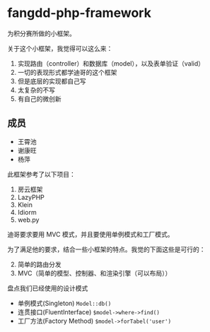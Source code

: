 fangdd-php-framework
====================

为积分赛所做的小框架。

关于这个小框架，我觉得可以这么来：

1. 实现路由（controller）和数据库（model），以及表单验证（valid）
1. 一切的表现形式都学迪哥的这个框架
1. 但是底层的实现都自己写
1. 太复杂的不写
1. 有自己的微创新

成员
------

- 王霄池
- 谢康旺
- 杨萍

此框架参考了以下项目：

1. 房云框架
1. LazyPHP
2. Klein
3. Idiorm
4. web.py

迪哥要求要用 MVC 模式，并且要使用单例模式和工厂模式。

为了满足他的要求，结合一些小框架的特点。我觉的下面这些是可行的：

2. 简单的路由分发
1. MVC（简单的模型、控制器、和渲染引擎（可以布局））

盘点我们已经使用的设计模式
- 单例模式(Singleton) `Model::db()`
- 连贯接口(FluentInterface) `$model->where->find()`
- 工厂方法(Factory Method) `$model->forTabel('user')`
